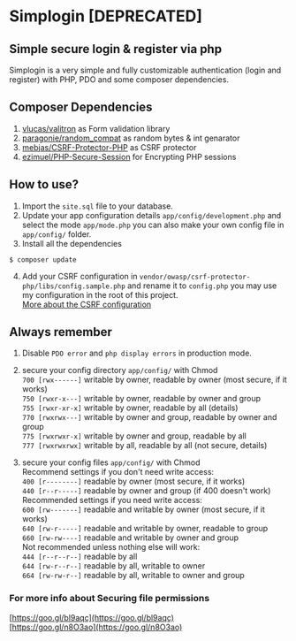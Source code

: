 # Simplogin [DEPRECATED]

## Simple secure login & register via php

Simplogin is a very simple and fully customizable authentication (login and register) with PHP, PDO and some composer dependencies.

## Composer Dependencies

1.  [vlucas/valitron](https://github.com/vlucas/valitron) as Form validation library
2.  [paragonie/random_compat](https://github.com/paragonie/random_compat) as random bytes & int genarator
3.  [mebjas/CSRF-Protector-PHP](https://github.com/mebjas/CSRF-Protector-PHP/tree/nojs-support) as CSRF protector
4.  [ezimuel/PHP-Secure-Session](https://github.com/ezimuel/PHP-Secure-Session) for Encrypting PHP sessions

## How to use?

1.  Import the `site.sql` file to your database.
2.  Update your app configuration details `app/config/development.php` and select the mode `app/mode.php` you can also make your own config file in `app/config/` folder.
3.  Install all the dependencies  
```
$ composer update
```
4.  Add your CSRF configuration in `vendor/owasp/csrf-protector-php/libs/config.sample.php` and rename it to `config.php` you may use my configuration in the root of this project.  
[More about the CSRF configuration](https://github.com/mebjas/CSRF-Protector-PHP/wiki/Configurations)

## Always remember
1.  Disable `PDO error` and `php display errors` in production mode.
2.  secure your config directory `app/config/` with Chmod  
`700 [rwx------]` writable by owner, readable by owner (most secure, if it works)  
`750 [rwxr-x---]` writable by owner, readable by owner and group  
`755 [rwxr-xr-x]` writable by owner, readable by all (details)  
`770 [rwxrwx---]` writable by owner and group, readable by owner and group  
`775 [rwxrwxr-x]` writable by owner and group, readable by all  
`777 [rwxrwxrwx]` writable by all, readable by all (not secure, details)  

3.  secure your config files `app/config/` with Chmod  
Recommend settings if you don't need write access:  
`400 [r--------]` readable by owner (most secure, if it works)  
`440 [r--r-----]` readable by owner and group (if 400 doesn't work)  
Recommended settings if you need write access:  
`600 [rw-------]` readable and writable by owner (most secure, if it works)  
`640 [rw-r-----]` readable and writable by owner, readable to group  
`660 [rw-rw----]` readable and writable by owner and group  
Not recommended unless nothing else will work:  
`444 [r--r--r--]` readable by all  
`644 [rw-r--r--]` readable by all, writable to owner  
`664 [rw-rw-r--]` readable by all, writable to owner and group  

### For more info about Securing file permissions
[https://goo.gl/bl9aqc](https://goo.gl/bl9aqc)  
[https://goo.gl/n8O3ao](https://goo.gl/n8O3ao)
